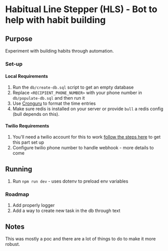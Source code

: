 # Habitual Line Stepper (HLS) - Bot to help with habit building

## Purpose

Experiment with building habits through automation.

### Set-up

#### Local Requirements

1. Run the `db/create-db.sql` script to get an empty database
2. Replace `<RECIPIENT_PHONE_NUMBER>` with your phone number in `db/populate-db.sql` and then run it
3. Use [Cronguru](https://crontab.guru/) to format the time entries
4. Make sure redis is installed on your server or provide `bull` a redis config (bull depends on this).

#### Twilio Requirements

1. You'll need a twilio account for this to work [follow the steps here](https://www.twilio.com/docs/sms/tutorials/how-to-send-sms-messages-node-js#send-an-sms-message-in-node-via-the-rest-api) to get this part set up
2. Configure twilio phone number to handle webhook - more details to come

## Running

1. Run `npm run dev` - uses dotenv to preload env variables

### Roadmap

1. Add properly logger
2. Add a way to create new task in the db through text

## Notes

This was mostly a poc and there are a lot of things to do to make it more robust.
